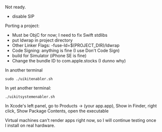 Not ready.

- disable SIP

Porting a project:

- Must be ObjC for now; I need to fix Swift stdlibs
- put ldwrap in project directory
- Other Linker Flags: -fuse-ld=$(PROJECT_DIR)/ldwrap
- Code Signing: anything is fine (I use Don't Code Sign)
- build for Simulator (iPhone SE is fine)
- Change the bundle ID to com.apple.stocks (I dunno why)

In another terminal

```
sudo ./uikitenabler.sh
```

In yet another terminal:

```
./uikitsystemenabler.sh
```

In Xcode's left panel, go to Products -> (your app.app), Show in Finder, right click, Show Package Contents, open the executable

Virtual machines can't render apps right now, so I will continue testing once I install on real hardware.
